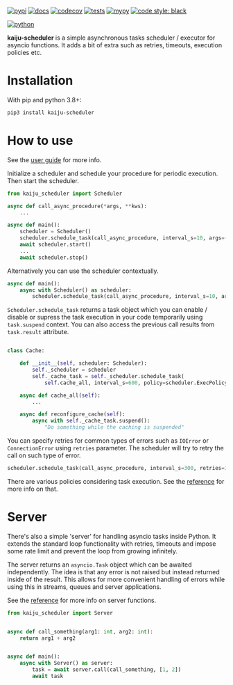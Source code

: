 [![pypi](https://img.shields.io/pypi/v/kaiju-scheduler.svg)](https://pypi.python.org/pypi/kaiju-scheduler/)
[![docs](https://readthedocs.org/projects/kaiju-scheduler/badge/?version=latest&style=flat)](https://kaiju-scheduler.readthedocs.io)
[![codecov](https://codecov.io/gh/violet-black/kaiju-scheduler/graph/badge.svg?token=FEUUMQELFX)](https://codecov.io/gh/violet-black/kaiju-scheduler)
[![tests](https://github.com/violet-black/kaiju-scheduler/actions/workflows/tests.yaml/badge.svg)](https://github.com/violet-black/kaiju-scheduler/actions/workflows/tests.yaml)
[![mypy](https://www.mypy-lang.org/static/mypy_badge.svg)](https://mypy-lang.org/)
[![code style: black](https://img.shields.io/badge/code%20style-black-000000.svg)](https://github.com/psf/black)

[![python](https://img.shields.io/pypi/pyversions/kaiju-scheduler.svg)](https://pypi.python.org/pypi/kaiju-scheduler/)

**kaiju-scheduler** is a simple asynchronous tasks scheduler / executor for asyncio functions. It adds a bit of extra
such as retries, timeouts, execution policies etc.

# Installation

With pip and python 3.8+:

```bash
pip3 install kaiju-scheduler
```

# How to use

See the [user guide](https://kaiju-scheduler.readthedocs.io/guide.html) for more info.

Initialize a scheduler and schedule your procedure for periodic execution. Then start the scheduler.

```python
from kaiju_scheduler import Scheduler

async def call_async_procedure(*args, **kws):
    ...

async def main():
    scheduler = Scheduler()
    scheduler.schedule_task(call_async_procedure, interval_s=10, args=(1, 2), kws={'value': True})
    await scheduler.start()
    ...
    await scheduler.stop()

```

Alternatively you can use the scheduler contextually.

```python
async def main():
    async with Scheduler() as scheduler:
        scheduler.schedule_task(call_async_procedure, interval_s=10, args=(1, 2), kws={'value': True})
```

`Scheduler.schedule_task` returns a task object which you can enable / disable or supress the task execution in
your code temporarily using `task.suspend` context.  You can also access the previous call results from `task.result` attribute.

```python

class Cache:

    def __init__(self, scheduler: Scheduler):
        self._scheduler = scheduler
        self._cache_task = self._scheduler.schedule_task(
            self.cache_all, interval_s=600, policy=scheduler.ExecPolicy.WAIT)

    async def cache_all(self):
        ...

    async def reconfigure_cache(self):
        async with self._cache_task.suspend():
            "Do something while the caching is suspended"

```

You can specify retries for common types of errors such as `IOError` or `ConnectionError` using `retries` parameter.
The scheduler will try to retry the call on such type of error.

```python
scheduler.schedule_task(call_async_procedure, interval_s=300, retries=3, retry_interval_s=1)
```

There are various policies considering task execution.
See the [reference](https://kaiju-scheduler.readthedocs.io/reference.html) for more info on that.

# Server

There's also a simple 'server' for handling asyncio tasks inside Python. It extends the standard loop functionality
with retries, timeouts and impose some rate limit and prevent the loop from growing infinitely.

The server returns an `asyncio.Task` object which can be awaited independently. The idea is that any error is not
raised but instead returned inside of the result. This allows for more convenient handling of errors while using this
in streams, queues and server applications.

See the [reference](https://kaiju-scheduler.readthedocs.io/reference.html) for more info on server functions.

```python
from kaiju_scheduler import Server


async def call_something(arg1: int, arg2: int):
    return arg1 + arg2


async def main():
    async with Server() as server:
        task = await server.call(call_something, [1, 2])
        await task

```

